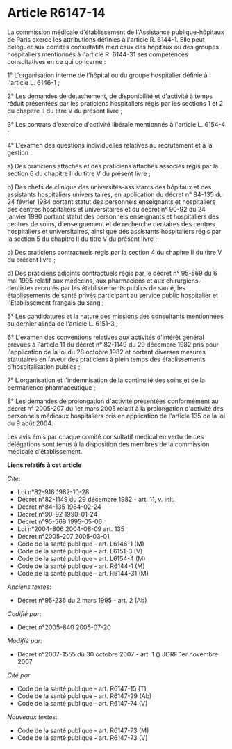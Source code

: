# Article R6147-14

La commission médicale d'établissement de l'Assistance publique-hôpitaux de Paris exerce les attributions définies à
l'article R. 6144-1. Elle peut déléguer aux comités consultatifs médicaux des hôpitaux ou des groupes hospitaliers mentionnés
à l'article R. 6144-31 ses compétences consultatives en ce qui concerne :

1° L'organisation interne de l'hôpital ou du groupe hospitalier définie à l'article L. 6146-1 ;

2° Les demandes de détachement, de disponibilité et d'activité à temps réduit présentées par les praticiens hospitaliers
régis par les sections 1 et 2 du chapitre II du titre V du présent livre ;

3° Les contrats d'exercice d'activité libérale mentionnés à l'article L. 6154-4 ;

4° L'examen des questions individuelles relatives au recrutement et à la gestion :

a) Des praticiens attachés et des praticiens attachés associés régis par la section 6 du chapitre II du titre V du présent
livre ;

b) Des chefs de clinique des universités-assistants des hôpitaux et des assistants hospitaliers universitaires, en
application du décret n° 84-135 du 24 février 1984 portant statut des personnels enseignants et hospitaliers des centres
hospitaliers et universitaires et du décret n° 90-92 du 24 janvier 1990 portant statut des personnels enseignants et
hospitaliers des centres de soins, d'enseignement et de recherche dentaires des centres hospitaliers et universitaires, ainsi
que des assistants hospitaliers régis par la section 5 du chapitre II du titre V du présent livre ;

c) Des praticiens contractuels régis par la section 4 du chapitre II du titre V du présent livre ;

d) Des praticiens adjoints contractuels régis par le décret n° 95-569 du 6 mai 1995 relatif aux médecins, aux pharmaciens et
aux chirurgiens-dentistes recrutés par les établissements publics de santé, les établissements de santé privés participant au
service public hospitalier et l'Etablissement français du sang ;

5° Les candidatures et la nature des missions des consultants mentionnées au dernier alinéa de l'article L. 6151-3 ;

6° L'examen des conventions relatives aux activités d'intérêt général prévues à l'article 11 du décret n° 82-1149 du 29
décembre 1982 pris pour l'application de la loi du 28 octobre 1982 et portant diverses mesures statutaires en faveur des
praticiens à plein temps des établissements d'hospitalisation publics ;

7° L'organisation et l'indemnisation de la continuité des soins et de la permanence pharmaceutique ;

8° Les demandes de prolongation d'activité présentées conformément au décret n° 2005-207 du 1er mars 2005 relatif à la
prolongation d'activité des personnels médicaux hospitaliers pris en application de l'article 135 de la loi du 9 août 2004.

Les avis émis par chaque comité consultatif médical en vertu de ces délégations sont tenus à la disposition des membres de la
commission médicale d'établissement.

**Liens relatifs à cet article**

_Cite_:

  - Loi n°82-916 1982-10-28
  - Décret n°82-1149 du 29 décembre 1982 - art. 11, v. init.
  - Décret n°84-135 1984-02-24
  - Décret n°90-92 1990-01-24
  - Décret n°95-569 1995-05-06
  - Loi n°2004-806 2004-08-09 art. 135
  - Décret n°2005-207 2005-03-01
  - Code de la santé publique - art. L6146-1 (M)
  - Code de la santé publique - art. L6151-3 (V)
  - Code de la santé publique - art. L6154-4 (M)
  - Code de la santé publique - art. R6144-1 (M)
  - Code de la santé publique - art. R6144-31 (M)

_Anciens textes_:

  - Décret n°95-236 du 2 mars 1995 - art. 2 (Ab)

_Codifié par_:

  - Décret n°2005-840 2005-07-20

_Modifié par_:

  - Décret n°2007-1555 du 30 octobre 2007 - art. 1 () JORF 1er novembre 2007

_Cité par_:

  - Code de la santé publique - art. R6147-15 (T)
  - Code de la santé publique - art. R6147-29 (Ab)
  - Code de la santé publique - art. R6147-74 (V)

_Nouveaux textes_:

  - Code de la santé publique - art. R6147-73 (M)
  - Code de la santé publique - art. R6147-73 (V)
